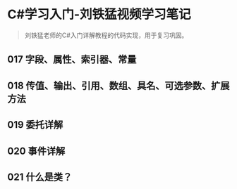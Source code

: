 # C#学习入门-刘铁猛视频学习笔记
>刘铁猛老师的C#入门详解教程的代码实现，用于复习巩固。

## 017 字段、属性、索引器、常量
## 018 传值、输出、引用、数组、具名、可选参数、扩展方法
## 019 委托详解

## 020 事件详解

## 021 什么是类？
